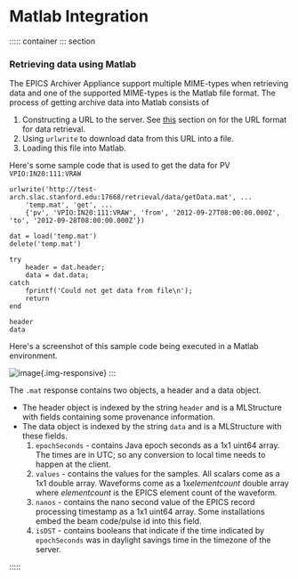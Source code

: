 # Matlab Integration


::::: container
::: section
### Retrieving data using Matlab

The EPICS Archiver Appliance support multiple MIME-types when retrieving
data and one of the supported MIME-types is the Matlab file format. The
process of getting archive data into Matlab consists of

1.  Constructing a URL to the server. See
    [this](userguide.html#retrieval_url_formula) section on for the URL
    format for data retrieval.
2.  Using `urlwrite` to download data from this URL into a file.
3.  Loading this file into Matlab.

Here\'s some sample code that is used to get the data for PV
`VPIO:IN20:111:VRAW`


    urlwrite('http://test-arch.slac.stanford.edu:17668/retrieval/data/getData.mat', ...
        'temp.mat', 'get', ...
        {'pv', 'VPIO:IN20:111:VRAW', 'from', '2012-09-27T08:00:00.000Z', 'to', '2012-09-28T08:00:00.000Z'})

    dat = load('temp.mat')
    delete('temp.mat')

    try
        header = dat.header;
        data = dat.data;
    catch
        fprintf('Could not get data from file\n');
        return
    end

    header
    data

Here\'s a screenshot of this sample code being executed in a Matlab
environment.

![image](images/matlab1.png){.img-responsive}
:::

<div>

The `.mat` response contains two objects, a header and a data object.

-   The header object is indexed by the string `header` and is a
    MLStructure with fields containing some provenance information.
-   The data object is indexed by the string `data` and is a MLStructure
    with these fields.
    1.  `epochSeconds` - contains Java epoch seconds as a 1x1 uint64
        array. The times are in UTC; so any conversion to local time
        needs to happen at the client.
    2.  `values` - contains the values for the samples. All scalars come
        as a 1x1 double array. Waveforms come as a 1x*elementcount*
        double array where *elementcount* is the EPICS element count of
        the waveform.
    3.  `nanos` - contains the nano second value of the EPICS record
        processing timestamp as a 1x1 uint64 array. Some installations
        embed the beam code/pulse id into this field.
    4.  `isDST` - contains booleans that indicate if the time indicated
        by `epochSeconds` was in daylight savings time in the timezone
        of the server.

</div>
:::::
